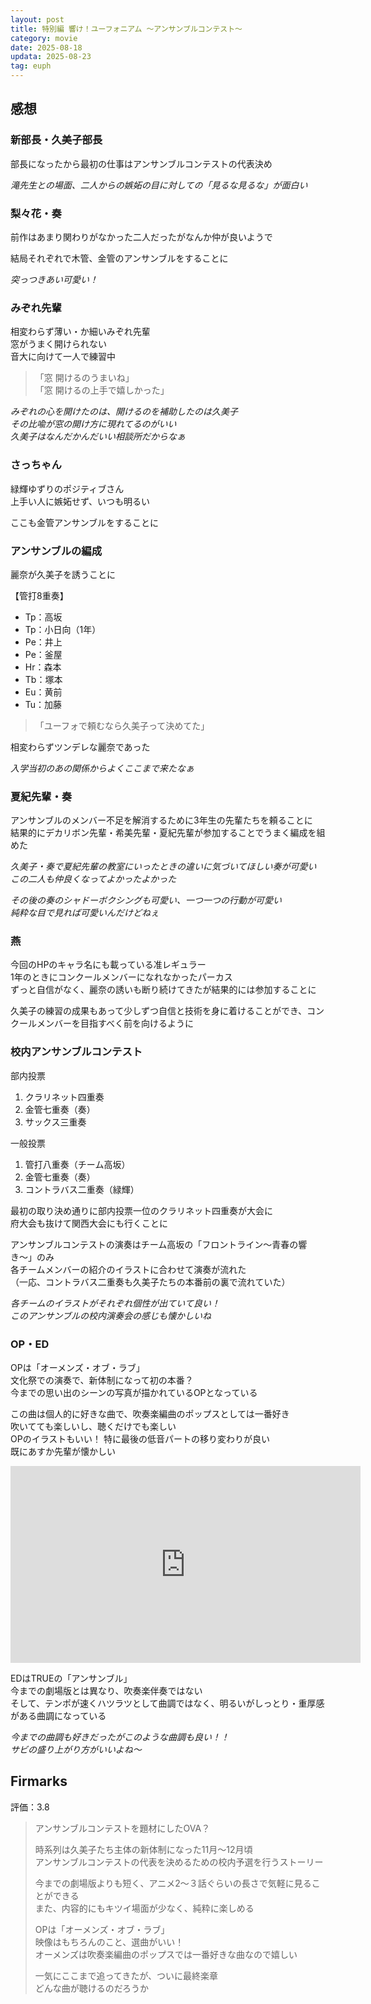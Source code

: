 ```yaml
---
layout: post
title: 特別編 響け！ユーフォニアム 〜アンサンブルコンテスト〜
category: movie
date: 2025-08-18
updata: 2025-08-23
tag: euph
---
```


## 感想

### 新部長・久美子部長

部長になったから最初の仕事はアンサンブルコンテストの代表決め

*滝先生との場面、二人からの嫉妬の目に対しての「見るな見るな」が面白い*  

### 梨々花・奏

前作はあまり関わりがなかった二人だったがなんか仲が良いようで  

結局それぞれで木管、金管のアンサンブルをすることに

*突っつきあい可愛い！*

### みぞれ先輩

相変わらず薄い・か細いみぞれ先輩  
窓がうまく開けられない  
音大に向けて一人で練習中

> 「窓 開けるのうまいね」  
> 「窓 開けるの上手で嬉しかった」

*みぞれの心を開けたのは、開けるのを補助したのは久美子  
その比喩が窓の開け方に現れてるのがいい  
久美子はなんだかんだいい相談所だからなぁ*

### さっちゃん

緑輝ゆずりのポジティブさん  
上手い人に嫉妬せず、いつも明るい

ここも金管アンサンブルをすることに  

### アンサンブルの編成

麗奈が久美子を誘うことに  

【管打8重奏】

- Tp：高坂
- Tp：小日向（1年）
- Pe：井上
- Pe：釜屋
- Hr：森本
- Tb：塚本
- Eu：黄前
- Tu：加藤

> 「ユーフォで頼むなら久美子って決めてた」

相変わらずツンデレな麗奈であった  

*入学当初のあの関係からよくここまで来たなぁ*  

### 夏紀先輩・奏

アンサンブルのメンバー不足を解消するために3年生の先輩たちを頼ることに  
結果的にデカリボン先輩・希美先輩・夏紀先輩が参加することでうまく編成を組めた

*久美子・奏で夏紀先輩の教室にいったときの違いに気づいてほしい奏が可愛い  
この二人も仲良くなってよかったよかった*  

*その後の奏のシャドーボクシングも可愛い、一つ一つの行動が可愛い  
純粋な目で見れば可愛いんだけどねぇ*

### 燕

今回のHPのキャラ名にも載っている准レギュラー  
1年のときにコンクールメンバーになれなかったパーカス  
ずっと自信がなく、麗奈の誘いも断り続けてきたが結果的には参加することに

久美子の練習の成果もあって少しずつ自信と技術を身に着けることができ、コンクールメンバーを目指すべく前を向けるように  

### 校内アンサンブルコンテスト

部内投票

1. クラリネット四重奏
2. 金管七重奏（奏）
3. サックス三重奏

一般投票

1. 管打八重奏（チーム高坂）
2. 金管七重奏（奏）
3. コントラバス二重奏（緑輝）

最初の取り決め通りに部内投票一位のクラリネット四重奏が大会に  
府大会も抜けて関西大会にも行くことに

アンサンブルコンテストの演奏はチーム高坂の「フロントライン〜青春の響き〜」のみ  
各チームメンバーの紹介のイラストに合わせて演奏が流れた  
（一応、コントラバス二重奏も久美子たちの本番前の裏で流れていた）

*各チームのイラストがそれぞれ個性が出ていて良い！  
このアンサンブルの校内演奏会の感じも懐かしいね*

### OP・ED

OPは「オーメンズ・オブ・ラブ」  
文化祭での演奏で、新体制になって初の本番？  
今までの思い出のシーンの写真が描かれているOPとなっている

この曲は個人的に好きな曲で、吹奏楽編曲のポップスとしては一番好き  
吹いてても楽しいし、聴くだけでも楽しい  
OPのイラストもいい！ 特に最後の低音パートの移り変わりが良い  
既にあすか先輩が懐かしい

<iframe width="560" height="315" src="https://www.youtube.com/embed/_PCo5z77Sto?si=qraP5tzq3eFVftXz" title="YouTube video player" frameborder="0" allow="accelerometer; autoplay; clipboard-write; encrypted-media; gyroscope; picture-in-picture; web-share" referrerpolicy="strict-origin-when-cross-origin" allowfullscreen></iframe>

EDはTRUEの「アンサンブル」  
今までの劇場版とは異なり、吹奏楽伴奏ではない  
そして、テンポが速くハツラツとして曲調ではなく、明るいがしっとり・重厚感がある曲調になっている  

*今までの曲調も好きだったがこのような曲調も良い！！  
サビの盛り上がり方がいいよね〜*

## Firmarks

評価：3.8

> アンサンブルコンテストを題材にしたOVA？
>
> 時系列は久美子たち主体の新体制になった11月〜12月頃  
> アンサンブルコンテストの代表を決めるための校内予選を行うストーリー
>
> 今までの劇場版よりも短く、アニメ2〜３話ぐらいの長さで気軽に見ることができる  
> また、内容的にもキツイ場面が少なく、純粋に楽しめる
>
> OPは「オーメンズ・オブ・ラブ」  
> 映像はもちろんのこと、選曲がいい！  
> オーメンズは吹奏楽編曲のポップスでは一番好きな曲なので嬉しい
>
> 一気にここまで追ってきたが、ついに最終楽章  
> どんな曲が聴けるのだろうか
